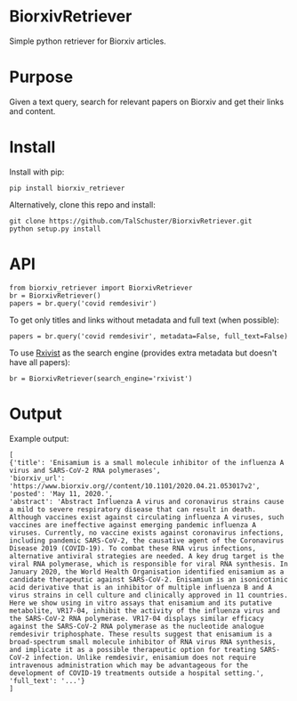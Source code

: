 # BiorxivRetriever
Simple python retriever for Biorxiv articles.

# Purpose
Given a text query, search for relevant papers on Biorxiv and get their links and content.

# Install

Install with pip:
```
pip install biorxiv_retriever
```

Alternatively, clone this repo and install:
```
git clone https://github.com/TalSchuster/BiorxivRetriever.git
python setup.py install
```

# API
```
from biorxiv_retriever import BiorxivRetriever
br = BiorxivRetriever()
papers = br.query('covid remdesivir')
```
To get only titles and links without metadata and full text (when possible):
```
papers = br.query('covid remdesivir', metadata=False, full_text=False)
```

To use [Rxivist](https://www.rxivist.org/) as the search engine (provides extra metadata but doesn't have all papers):
```
br = BiorxivRetriever(search_engine='rxivist')
```

# Output

Example output:
```
[
{'title': 'Enisamium is a small molecule inhibitor of the influenza A virus and SARS-CoV-2 RNA polymerases',
'biorxiv_url': 'https://www.biorxiv.org//content/10.1101/2020.04.21.053017v2',
'posted': 'May 11, 2020.',
'abstract': 'Abstract Influenza A virus and coronavirus strains cause a mild to severe respiratory disease that can result in death. Although vaccines exist against circulating influenza A viruses, such vaccines are ineffective against emerging pandemic influenza A viruses. Currently, no vaccine exists against coronavirus infections, including pandemic SARS-CoV-2, the causative agent of the Coronavirus Disease 2019 (COVID-19). To combat these RNA virus infections, alternative antiviral strategies are needed. A key drug target is the viral RNA polymerase, which is responsible for viral RNA synthesis. In January 2020, the World Health Organisation identified enisamium as a candidate therapeutic against SARS-CoV-2. Enisamium is an isonicotinic acid derivative that is an inhibitor of multiple influenza B and A virus strains in cell culture and clinically approved in 11 countries. Here we show using in vitro assays that enisamium and its putative metabolite, VR17-04, inhibit the activity of the influenza virus and the SARS-CoV-2 RNA polymerase. VR17-04 displays similar efficacy against the SARS-CoV-2 RNA polymerase as the nucleotide analogue remdesivir triphosphate. These results suggest that enisamium is a broad-spectrum small molecule inhibitor of RNA virus RNA synthesis, and implicate it as a possible therapeutic option for treating SARS-CoV-2 infection. Unlike remdesivir, enisamium does not require intravenous administration which may be advantageous for the development of COVID-19 treatments outside a hospital setting.',
'full_text': '...'}
]
```
